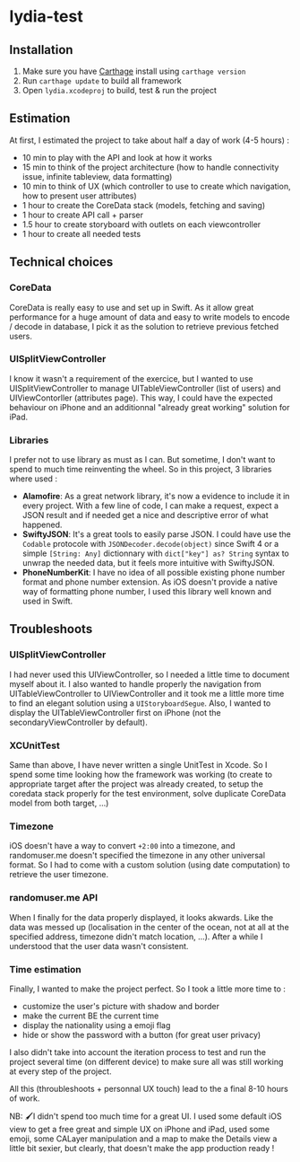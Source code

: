 # lydia-test

## Installation

1. Make sure you have [Carthage](https://github.com/Carthage/Carthage) install using `carthage version`
2. Run `carthage update` to build all framework
3. Open `lydia.xcodeproj` to build, test & run the project

## Estimation

At first, I estimated the project to take about half a day of work (4-5 hours) :
- 10 min to play with the API and look at how it works
- 15 min to think of the project architecture (how to handle connectivity issue, infinite tableview, data formatting)
- 10 min to think of UX (which controller to use to create which navigation, how to present user attributes)
- 1 hour to create the CoreData stack (models, fetching and saving)
- 1 hour to create API call + parser
- 1.5 hour to create storyboard with outlets on each viewcontroller
- 1 hour to create all needed tests

## Technical choices

### CoreData
CoreData is really easy to use and set up in Swift. As it allow great performance for a huge amount of data and easy to write models to encode / decode in database, I pick it as the solution to retrieve previous fetched users.

### UISplitViewController
I know it wasn't a requirement of the exercice, but I wanted to use UISplitViewController to manage UITableViewController (list of users) and UIViewContorller (attributes page). This way, I could have the expected behaviour on iPhone and an additionnal "already great working" solution for iPad.

### Libraries
I prefer not to use library as must as I can. But sometime, I don't want to spend to much time reinventing the wheel. So in this project, 3 libraries where used :

- **Alamofire**: As a great network library, it's now a evidence to include it in every project. With a few line of code, I can make a request, expect a JSON result and if needed get a nice and descriptive error of what happened.
- **SwiftyJSON**: It's a great tools to easily parse JSON. I could have use the `Codable` protocole with `JSONDecoder.decode(object)` since Swift 4 or a simple `[String: Any]` dictionnary with `dict["key"] as? String` syntax to unwrap the needed data, but it feels more intuitive with SwiftyJSON.
- **PhoneNumberKit**: I have no idea of all possible existing phone number format and phone number extension. As iOS doesn't provide a native way of formatting phone number, I used this library well known and used in Swift.

## Troubleshoots

### UISplitViewController
I had never used this UIViewController, so I needed a little time to document myself about it. I also wanted to handle properly the navigation from UITableViewController to UIViewController and it took me a little more time to find an elegant solution using a `UIStoryboardSegue`. Also, I wanted to display the UITableViewController first on iPhone (not the secondaryViewController by default).

### XCUnitTest
Same than above, I have never written a single UnitTest in Xcode. So I spend some time looking how the framework was working (to create to appropriate target after the project was already created, to setup the coredata stack properly for the test environment, solve duplicate CoreData model from both target, ...)

### Timezone
iOS doesn't have a way to convert `+2:00` into a timezone, and randomuser.me doesn't specified the timezone in any other universal format. So I had to come with a custom solution (using date computation) to retrieve the user timezone.

### randomuser.me API
When I finally for the data properly displayed, it looks akwards. Like the data was messed up (localisation in the center of the ocean, not at all at the specified address, timezone didn't match location, ...). After a while I understood that the user data wasn't consistent.

### Time estimation
Finally, I wanted to make the project perfect. So I took a little more time to : 
- customize the user's picture with shadow and border
- make the current BE the current time
- display the nationality using a emoji flag
- hide or show the password with a button (for great user privacy)

I also didn't take into account the iteration process to test and run the project several time (on different device) to make sure all was still working at every step of the project.

All this (throubleshoots + personnal UX touch) lead to the a final 8-10 hours of work.

NB: 🖌I didn't spend too much time for a great UI. I used some default iOS view to get a free great and simple UX on iPhone and iPad, used some emoji, some CALayer manipulation and a map to make the Details view a little bit sexier, but clearly, that doesn't make the app production ready ! 
